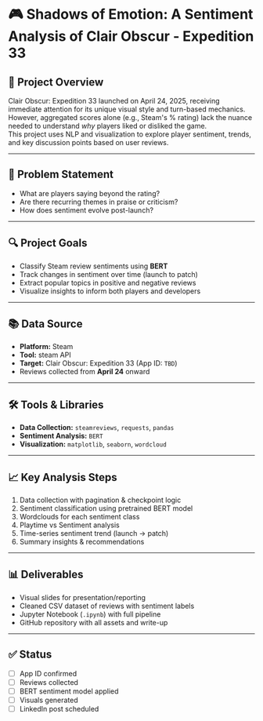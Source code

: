 # 🎮 Shadows of Emotion: A Sentiment Analysis of Clair Obscur - Expedition 33

## 🎯 Project Overview
Clair Obscur: Expedition 33 launched on April 24, 2025, receiving immediate attention for its unique visual style and turn-based mechanics. However, aggregated scores alone (e.g., Steam's % rating) lack the nuance needed to understand *why* players liked or disliked the game.  
This project uses NLP and visualization to explore player sentiment, trends, and key discussion points based on user reviews.

---

## 🧩 Problem Statement
- What are players saying beyond the rating?
- Are there recurring themes in praise or criticism?
- How does sentiment evolve post-launch?

---

## 🔍 Project Goals
- Classify Steam review sentiments using **BERT**
- Track changes in sentiment over time (launch to patch)
- Extract popular topics in positive and negative reviews
- Visualize insights to inform both players and developers

---

## 📚 Data Source
- **Platform:** Steam  
- **Tool:** steam API
- **Target:** Clair Obscur: Expedition 33 (App ID: `TBD`)  
- Reviews collected from **April 24** onward

---

## 🛠️ Tools & Libraries
- **Data Collection:** `steamreviews`, `requests`, `pandas`
- **Sentiment Analysis:** `BERT`
- **Visualization:** `matplotlib`, `seaborn`, `wordcloud`

---

## 📈 Key Analysis Steps
1. Data collection with pagination & checkpoint logic
2. Sentiment classification using pretrained BERT model
3. Wordclouds for each sentiment class
4. Playtime vs Sentiment analysis
5. Time-series sentiment trend (launch → patch)
6. Summary insights & recommendations

---

## 📊 Deliverables
- Visual slides for presentation/reporting
- Cleaned CSV dataset of reviews with sentiment labels
- Jupyter Notebook (`.ipynb`) with full pipeline
- GitHub repository with all assets and write-up

---

## ✅ Status
- [ ] App ID confirmed  
- [ ] Reviews collected  
- [ ] BERT sentiment model applied  
- [ ] Visuals generated  
- [ ] LinkedIn post scheduled  
